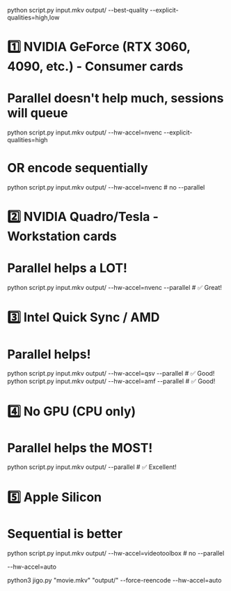 python script.py input.mkv output/ --best-quality --explicit-qualities=high,low
# 1️⃣ NVIDIA GeForce (RTX 3060, 4090, etc.) - Consumer cards
# Parallel doesn't help much, sessions will queue
python script.py input.mkv output/ --hw-accel=nvenc --explicit-qualities=high
# OR encode sequentially
python script.py input.mkv output/ --hw-accel=nvenc  # no --parallel


# 2️⃣ NVIDIA Quadro/Tesla - Workstation cards
# Parallel helps a LOT!
python script.py input.mkv output/ --hw-accel=nvenc --parallel  # ✅ Great!

# 3️⃣ Intel Quick Sync / AMD
# Parallel helps!
python script.py input.mkv output/ --hw-accel=qsv --parallel  # ✅ Good!
python script.py input.mkv output/ --hw-accel=amf --parallel  # ✅ Good!

# 4️⃣ No GPU (CPU only)
# Parallel helps the MOST!
python script.py input.mkv output/ --parallel  # ✅ Excellent!

# 5️⃣ Apple Silicon
# Sequential is better
python script.py input.mkv output/ --hw-accel=videotoolbox  # no --parallel

--hw-accel=auto

python3 jigo.py "movie.mkv" "output/" --force-reencode --hw-accel=auto